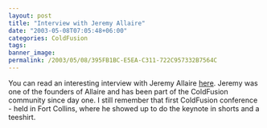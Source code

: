 ```yaml
---
layout: post
title: "Interview with Jeremy Allaire"
date: "2003-05-08T07:05:48+06:00"
categories: ColdFusion 
tags: 
banner_image: 
permalink: /2003/05/08/395FB1BC-E5EA-C311-722C957332B7564C
---
```


You can read an interesting interview with Jeremy Allaire <a href="http://www.meet-the-makers.com/conversations/allaire/1/">here</a>. Jeremy was one of the founders of Allaire and has been part of the ColdFusion community since day one. I still remember that first ColdFusion conference - held in Fort Collins, where he showed up to do the keynote in shorts and a teeshirt.